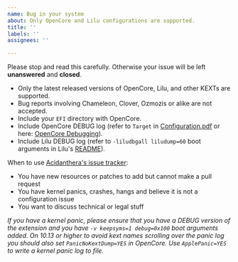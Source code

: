```yaml
---
name: Bug in your system
about: Only OpenCore and Lilu configurations are supported.
title: ''
labels: ''
assignees: ''

---
```


Please stop and read this carefully. Otherwise your issue will be left **unanswered** and **closed**.

* Only the latest released versions of OpenCore, Lilu, and other KEXTs are supported.
* Bug reports involving Chameleon, Clover, Ozmozis or alike are not accepted.
* Include your `EFI` directory with OpenCore.
* Include OpenCore DEBUG log (refer to `Target` in [Configuration.pdf](https://github.com/acidanthera/OpenCorePkg/blob/master/Docs/Configuration.pdf) or here: [OpenCore Debugging](https://dortania.github.io/OpenCore-Desktop-Guide/troubleshooting/debug.html)).
* Include Lilu DEBUG log (refer to `-liludbgall liludump=60` boot arguments in Lilu's [README](https://github.com/acidanthera/Lilu/blob/master/README.md)).


When to use [Acidanthera's issue tracker](https://github.com/acidanthera/bugtracker):

* You have new resources or patches to add but cannot make a pull request
* You have kernel panics, crashes, hangs and believe it is not a configuration issue
* You want to discuss technical or legal stuff

_If you have a kernel panic, please ensure that you have a DEBUG version of the extension and you have `-v keepsyms=1 debug=0x100` boot arguments added. On 10.13 or higher to avoid kext names scrolling over the panic log you should also set `PanicNoKextDump=YES` in OpenCore. Use `ApplePanic=YES` to write a kernel panic log to file._
